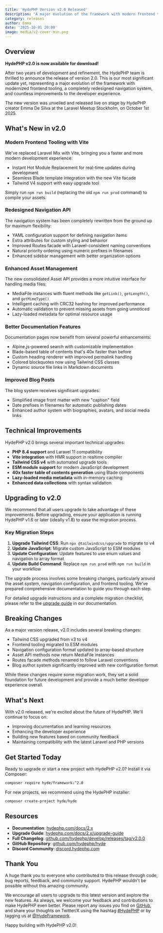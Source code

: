 ```yaml
---
title: 'HydePHP Version v2.0 Released'
description: "A major evolution of the framework with modern frontend tooling, redesigned navigation API, and enhanced developer experience."
category: releases
author: Emma
date: '2025-10-01 20:00'
image: media/v2-cover-min.png
---
```


## Overview

**HydePHP v2.0 is now available for download!**

After two years of development and refinement, the HydePHP team is thrilled to announce the release of version 2.0. This is our most significant update yet, representing a major evolution of the framework with modernized frontend tooling, a completely redesigned navigation system, and countless improvements to the developer experience.

The new version was unveiled and released live on stage by HydePHP creator Emma De Silva at the Laravel Meetup Stockholm, on October 1st 2025.


## What's New in v2.0

### Modern Frontend Tooling with Vite

We've replaced Laravel Mix with Vite, bringing you a faster and more modern development experience:

- Instant Hot Module Replacement for real-time updates during development
- Seamless Blade template integration with the new Vite facade
- Tailwind V4 support with easy upgrade tool

Simply run `npm run build` (replacing the old `npm run prod` command) to compile your assets.

### Redesigned Navigation API

The navigation system has been completely rewritten from the ground up for maximum flexibility:

- YAML configuration support for defining navigation items
- Extra attributes for custom styling and behavior
- Improved Routes facade with Laravel-consistent naming conventions
- Natural priority ordering using numeric prefixes in filenames
- Enhanced sidebar management with better organization options

### Enhanced Asset Management

The new consolidated Asset API provides a more intuitive interface for handling media files:

- MediaFile instances with fluent methods like `getLink()`, `getLength()`, and `getMimeType()`
- Intelligent caching with CRC32 hashing for improved performance
- Automatic validation to prevent missing assets from going unnoticed
- Lazy-loaded metadata for optimal resource usage

### Better Documentation Features

Documentation pages now benefit from several powerful enhancements:

- Alpine.js-powered search with customizable implementation
- Blade-based table of contents that's 40x faster than before
- Custom heading renderer with improved permalink handling
- Colored blockquotes now using Tailwind CSS classes
- Dynamic source file links in Markdown documents

### Improved Blog Posts

The blog system receives significant upgrades:

- Simplified image front matter with new "caption" field
- Date prefixes in filenames for automatic publishing dates
- Enhanced author system with biographies, avatars, and social media links

## Technical Improvements

HydePHP v2.0 brings several important technical upgrades:

- **PHP 8.4 support** and Laravel 11 compatibility
- **Vite integration** with HMR support in realtime compiler
- **Tailwind CSS v4** with automated upgrade tools
- **ESM module support** for modern JavaScript development
- **40x faster table of contents generation** using Blade components
- **Lazy-loaded media metadata** with in-memory caching
- **Enhanced data collections** with syntax validation

## Upgrading to v2.0

We recommend that all users upgrade to take advantage of these improvements. Before upgrading, ensure your application is running HydePHP v1.6 or later (ideally v1.8) to ease the migration process.

### Key Migration Steps

1. **Upgrade Tailwind CSS**: Run `npx @tailwindcss/upgrade` to migrate to v4
2. **Update JavaScript**: Migrate custom JavaScript to ESM modules
3. **Update Configuration**: Update features to use enum values and navigation to array format
4. **Update Build Command**: Replace `npm run prod` with `npm run build` in your workflow

The upgrade process involves some breaking changes, particularly around the asset system, navigation configuration, and frontend tooling. We've prepared comprehensive documentation to guide you through each step.

For detailed upgrade instructions and a complete migration checklist, please refer to the [upgrade guide](https://hydephp.com/docs/2.x/upgrade-guide) in our documentation.

## Breaking Changes

As a major version release, v2.0 includes several breaking changes:

- Tailwind CSS upgraded from v3 to v4
- Frontend tooling migrated to ESM modules
- Navigation configuration format updated to array-based structure
- Asset API methods now return MediaFile instances
- Routes facade methods renamed to follow Laravel conventions
- Blog author system significantly improved with new configuration format

While these changes require some migration work, they set a solid foundation for future development and provide a much better developer experience overall.

## What's Next

With v2.0 released, we're excited about the future of HydePHP. We'll continue to focus on:

- Improving documentation and learning resources
- Enhancing the developer experience
- Building new features based on community feedback
- Maintaining compatibility with the latest Laravel and PHP versions

## Get Started Today

Ready to upgrade or start a new project with HydePHP v2.0? Install it via Composer:

```bash
composer require hyde/framework:^2.0
```

For new projects, we recommend using the HydePHP installer:

```bash
composer create-project hyde/hyde
```

## Resources

- **Documentation**: [hydephp.com/docs/2.x](https://hydephp.com/docs/2.x)
- **Upgrade Guide**: [hydephp.com/docs/2.x/upgrade-guide](https://hydephp.com/docs/2.x/upgrade-guide)
- **Full Changelog**: [github.com/hydephp/develop/releases/tag/v2.0.0](https://github.com/hydephp/develop/releases/tag/v2.0.0)
- **GitHub Repository**: [github.com/hydephp/hyde](https://github.com/hydephp/hyde)
- **Discord Community**: [discord.hydephp.com](https://discord.hydephp.com)

## Thank You

A huge thank you to everyone who contributed to this release through code, bug reports, feedback, and community support. HydePHP wouldn't be possible without this amazing community.

We encourage all users to upgrade to this latest version and explore the new features. As always, we welcome your feedback and contributions to make HydePHP even better. Please report any issues you find on [GitHub](https://github.com/hydephp/hyde), and share your thoughts on Twitter/X using the hashtag [#HydePHP](https://twitter.com/search?q=%23HydePHP) or by tagging us at [@HydeFramework](https://twitter.com/HydeFramework).

Happy building with HydePHP v2.0!
